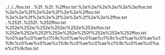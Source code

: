 ../../../foo.txt
..%2f..%2f..%2ffoo.txt
%2e%2e/%2e%2e/%2e%2e/foo.txt
%2e%2e%2f%2e%2e%2f%2e%2e%2ffoo.txt
%2e%2e%2f%2e%2e%2f%2e%2e%2f%2e%2e%2ffoo.txt
..%252f..%252f..%252ffoo.txt
%252e%252e/%252e%252e/%252e%252e/foo.txt
%252e%252e%252f%252e%252e%252f%252e%252e%252ffoo.txt
%c0%ae%c0%ae%c1%9c%c0%ae%c0%ae%c1%9c%c0%ae%c0%ae%c1%9c%c0%ae%c0%ae%c1%9c%c0%ae%c0%ae%c1%9c%c0%ae%c0%ae%c1%9cfoo.txt
